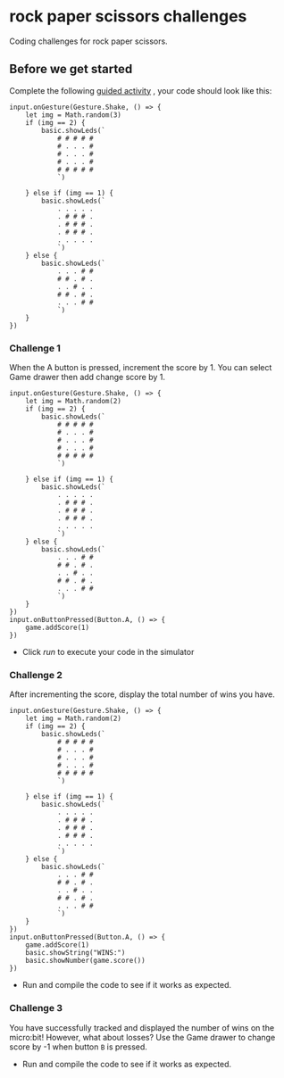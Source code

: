 # rock paper scissors challenges

Coding challenges for rock paper scissors. 

## Before we get started

Complete the following [guided activity](/microbit/lessons/rock-paper-scissors/activity) , your code should look like this:

```blocks
input.onGesture(Gesture.Shake, () => {
    let img = Math.random(3)
    if (img == 2) {
        basic.showLeds(`
            # # # # #
            # . . . #
            # . . . #
            # . . . #
            # # # # #
            `)

    } else if (img == 1) {
        basic.showLeds(`
            . . . . .
            . # # # .
            . # # # .
            . # # # .
            . . . . .
            `)
    } else {
        basic.showLeds(`
            . . . # #
            # # . # .
            . . # . .
            # # . # .
            . . . # #
            `)
    }
})

```

### Challenge 1

When the A button is pressed, increment the score by 1. You can select Game drawer then add change score by 1.

```blocks
input.onGesture(Gesture.Shake, () => {
    let img = Math.random(2)
    if (img == 2) {
        basic.showLeds(`
            # # # # #
            # . . . #
            # . . . #
            # . . . #
            # # # # #
            `)

    } else if (img == 1) {
        basic.showLeds(`
            . . . . .
            . # # # .
            . # # # .
            . # # # .
            . . . . .
            `)
    } else {
        basic.showLeds(`
            . . . # #
            # # . # .
            . . # . .
            # # . # .
            . . . # #
            `)
    }
})
input.onButtonPressed(Button.A, () => {
    game.addScore(1)
})

```

* Click *run* to execute your code in the simulator

### Challenge 2

After incrementing the score, display the total number of wins you have.


```blocks
input.onGesture(Gesture.Shake, () => {
    let img = Math.random(2)
    if (img == 2) {
        basic.showLeds(`
            # # # # #
            # . . . #
            # . . . #
            # . . . #
            # # # # #
            `)

    } else if (img == 1) {
        basic.showLeds(`
            . . . . .
            . # # # .
            . # # # .
            . # # # .
            . . . . .
            `)
    } else {
        basic.showLeds(`
            . . . # #
            # # . # .
            . . # . .
            # # . # .
            . . . # #
            `)
    }
})
input.onButtonPressed(Button.A, () => {
    game.addScore(1)
    basic.showString("WINS:")
    basic.showNumber(game.score())
})

```

* Run and compile the code to see if it works as expected.

### Challenge 3

You have successfully tracked and displayed the number of wins on the micro:bit! However, what about losses? Use the Game drawer to change score by -1 when button `B` is pressed.

* Run and compile the code to see if it works as expected.
